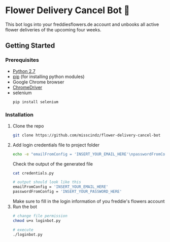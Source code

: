 # Flower Delivery Cancel Bot :bouquet:
This bot logs into your freddiesflowers.de account and unbooks all active flower deliveries of the upcoming four weeks.

<!-- GETTING STARTED -->
## Getting Started

### Prerequisites
* [Python 2.7](https://www.python.org/download/releases/2.7/)
* [pip](https://pip.pypa.io/en/stable/installing/) (for installing python modules)
* Google Chrome browser
* [ChromeDriver](https://sites.google.com/a/chromium.org/chromedriver/)
* selenium
  ```sh
  pip install selenium
  ```

### Installation

1. Clone the repo
   ```sh
   git clone https://github.com/misscindz/flower-delivery-cancel-bot
   ```
2. Add login credentials file to project folder
   ```sh
   echo -e "emailFromConfig = 'INSERT_YOUR_EMAIL_HERE'\npasswordFromConfig = 'INSERT_YOUR_PASSWORD_HERE'" >> credentials.py
   ```
   Check the output of the generated file
   ```sh
   cat credentials.py

   # output should look like this
   emailFromConfig = 'INSERT_YOUR_EMAIL_HERE'
   passwordFromConfig = 'INSERT_YOUR_PASSWORD_HERE'
   ```
   Make sure to fill in the login information of you freddie's flowers account
3. Run the bot
   ```sh
   # change file permission
   chmod u+x loginbot.py

   # execute
   ./loginbot.py
   ```